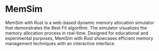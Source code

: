 # MemSim
MemSim with Rust is a web-based dynamic memory allocation simulator that demonstrates the Best Fit algorithm. The simulator visualizes the memory allocation process in real-time. Designed for educational and experimental purposes, MemSim with Rust showcases efficient memory management techniques with an interactive interface.
